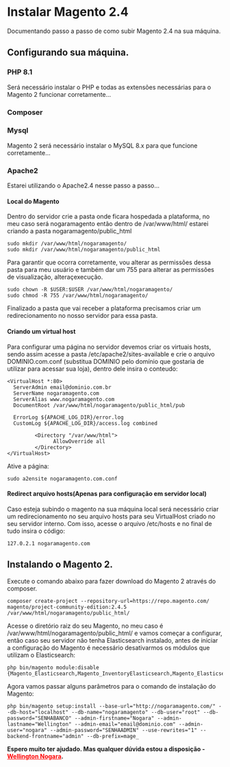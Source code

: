 <h1>Instalar Magento 2.4</h1>
Documentando passo a passo de como subir Magento 2.4 na sua máquina.<br>

<h2>Configurando sua máquina.</h2>

<h3>PHP 8.1</h3>
Será necessário instalar o PHP e todas as extensões necessárias para o Magento 2 funcionar corretamente...

<h3>Composer</h3>

<h3>Mysql</h3>
Magento 2 será necessário instalar o MySQL 8.x para que funcione corretamente...

<h3>Apache2</h3>
Estarei utilizando o Apache2.4 nesse passo a passo...

<h4>Local do Magento</h4>
Dentro do servidor crie a pasta onde ficara hospedada a plataforma, no meu caso será nogaramagento então dentro de /var/www/html/ estarei criando a pasta nogaramagento/public_html

```
sudo mkdir /var/www/html/nogaramagento/
sudo mkdir /var/www/html/nogaramagento/public_html
```

Para garantir que ocorra corretamente, vou alterar as permissões dessa pasta para meu usuário e também dar um 755 para alterar as permissões de visualização, alteraçexecução.
```
sudo chown -R $USER:$USER /var/www/html/nogaramagento/
sudo chmod -R 755 /var/www/html/nogaramagento/
```

Finalizado a pasta que vai receber a plataforma precisamos criar um redirecionamento no nosso servidor para essa pasta.

<h4>Criando um virtual host</h4>
Para configurar uma página no servidor devemos criar os virtuais hosts, sendo assim acesse a pasta /etc/apache2/sites-available e crie o arquivo DOMINIO.com.conf (substitua DOMINIO pelo domínio que gostaria de utilizar para acessar sua loja), dentro dele insira o conteudo:

```
<VirtualHost *:80>
  ServerAdmin email@dominio.com.br
  ServerName nogaramagento.com
  ServerAlias www.nogaramagento.com
  DocumentRoot /var/www/html/nogaramagento/public_html/pub

  ErrorLog ${APACHE_LOG_DIR}/error.log
  CustomLog ${APACHE_LOG_DIR}/access.log combined

         <Directory "/var/www/html">
               AllowOverride all
         </Directory>
</VirtualHost>
```

Ative a página:

```
sudo a2ensite nogaramagento.com.conf
``` 

<h4>Redirect arquivo hosts(Apenas para configuração em servidor local)</h4>
Caso esteja subindo o magento na sua máquina local será necessário criar um redirecionamento no seu arquivo hosts para seu VirtualHost criado no seu servidor interno. Com isso, acesse o arquivo /etc/hosts e no final de tudo insira o código:

```
127.0.2.1 nogaramagento.com
```

<h2>Instalando o Magento 2.</h2>
Execute o comando abaixo para fazer download do Magento 2 através do composer.

```
composer create-project --repository-url=https://repo.magento.com/ magento/project-community-edition:2.4.5 /var/www/html/nogaramagento/public_html/
```

Acesse o diretório raiz do seu Magento, no meu caso é /var/www/html/nogaramagento/public_html/ e vamos começar a configurar, então caso seu servidor não tenha Elasticsearch instalado, antes de iniciar a configuração do Magento é necessário desativarmos os módulos que utilizam o Elasticsearch:

```
php bin/magento module:disable {Magento_Elasticsearch,Magento_InventoryElasticsearch,Magento_Elasticsearch6,Magento_Elasticsearch7}
```

Agora vamos passar alguns parâmetros para o comando de instalação do Magento:

```
php bin/magento setup:install --base-url="http://nogaramagento.com/" --db-host="localhost" --db-name="nogaramagento" --db-user="root" --db-password="SENHABANCO" --admin-firstname="Nogara" --admin-lastname="Wellington" --admin-email="email@dominio.com" --admin-user="nogara" --admin-password="SENHAADMIN" --use-rewrites="1" --backend-frontname="admin" --db-prefix=mage_
```

<strong>Espero muito ter ajudado. Mas qualquer dúvida estou a disposição - <a href="https://wellingtonnogara.com/" style="color: red;">Wellington Nogara</a>.</strong>

